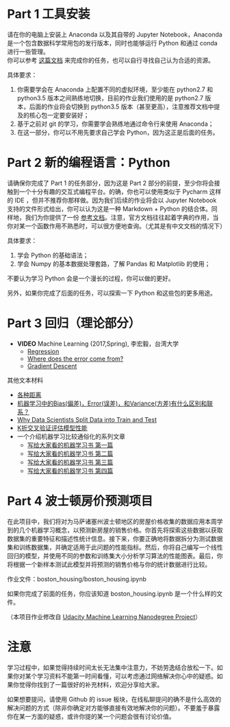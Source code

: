 # Part 1 工具安装

请在你的电脑上安装上 Anaconda 以及其自带的 Jupyter Notebook，Anaconda 是一个包含数据科学常用包的发行版本，同时也能够运行 Python 和通过 conda 进行一些管理。  
你可以参考 [这篇文档](https://millearninggroup.github.io/docs/anaconda-and-jupyter-notebook/) 来完成你的任务，也可以自行寻找自己认为合适的资源。  

具体要求：
1. 你需要学会在 Anaconda 上配置不同的虚拟环境，至少能在 python2.7 和 python3.5 版本之间熟练地切换，目前的作业我们使用的是 python2.7 版本，后面的作业将会切换到 python3.5 版本（甚至更高），注意推荐文档中提及的核心包一定要安装好；
2. 基于之前对 git 的学习，你需要学会熟练地通过命令行来使用 Anaconda；
3. 在这一部分，你可以不用先要求自己学会 Python，因为这正是后面的任务。

# Part 2 新的编程语言：Python

请确保你完成了 Part 1 的任务部分，因为这是 Part 2 部分的前提，至少你将会接触到一个十分有趣的交互式编程平台。的确，你也可以使用类似于 Pycharm 这样的 IDE ，但并不推荐你那样做。因为我们后续的作业将会以 Jupyter Notebook 支持的文件形式给出，你可以认为这是一种 Markdown + Python 的结合体。同样地，我们为你提供了一份 [参考文档](https://millearninggroup.github.io/docs/python/)。注意，官方文档往往起着字典的作用，当你对某一个函数作用不熟悉时，可以很方便地查询。（尤其是有中文文档的情况下）

具体要求：
1. 学会 Python 的基础语法；
2. 学会 Numpy 的基本数据处理套路，了解 Pandas 和 Matplotlib 的使用；

不要认为学习 Python 会是一个漫长的过程，你可以做的更好。  

另外，如果你完成了后面的任务，可以探索一下 Python 和这些包的更多用途。  

# Part 3 回归（理论部分）

- **VIDEO** Machine Learning (2017,Spring), 李宏毅，台湾大学
  - [Regression](http://www.bilibili.com/video/av10590361/)
  - [Where does the error come from?](http://www.bilibili.com/video/av10590361/#page=2)
  - [Gradient Descent](http://www.bilibili.com/video/av10590361/#page=3)

其他文本材料

- [各种距离](http://blog.csdn.net/shiwei408/article/details/7602324)
- [机器学习中的Bias(偏差)，Error(误差)，和Variance(方差)有什么区别和联系？](https://www.zhihu.com/question/27068705)
- [Why Data Scientists Split Data into Train and Test](http://info.salford-systems.com/blog/bid/337783/Why-Data-Scientists-Split-Data-into-Train-and-Test)
- [K折交叉验证评估模型性能](https://github.com/basicv8vc/Python-Machine-Learning-zh/blob/master/%E7%AC%AC%E5%85%AD%E7%AB%A0/ch6_section2.md)
- 一个介绍机器学习比较通俗化的系列文章
  - [写给大家看的机器学习书 第一篇](https://zhuanlan.zhihu.com/p/25328686)
  - [写给大家看的机器学习书 第二篇](https://zhuanlan.zhihu.com/p/25439997)
  - [写给大家看的机器学习书 第三篇](https://zhuanlan.zhihu.com/p/25358695)
  - [写给大家看的机器学习书 第四篇](https://zhuanlan.zhihu.com/p/25721582)



# Part 4 波士顿房价预测项目

在此项目中，我们将对为马萨诸塞州波士顿地区的房屋价格收集的数据应用本周学到的几个机器学习概念，以预测新房屋的销售价格。你首先将探索这些数据以获取数据集的重要特征和描述性统计信息。接下来，你要正确地将数据拆分为测试数据集和训练数据集，并确定适用于此问题的性能指标。然后，你将自己编写一个线性回归的模型，并使用不同的参数和训练集大小分析学习算法的性能图表。最后，你将根据一个新样本测试此模型并将预测的销售价格与你的统计数据进行比较。  

作业文件：boston_housing/boston_housing.ipynb  

如果你完成了前面的任务，你应该知道 boston_housing.ipynb 是一个什么样的文件。  

（本项目作业修改自 [Udacity Machine Learning Nanodegree Project](https://github.com/nd009/boston_housing)）



# 注意

学习过程中，如果觉得持续时间太长无法集中注意力，不妨劳逸结合放松一下。如果你对某个学习资料不能第一时间看懂，可以考虑通过网络解决你心中的疑惑。如果你觉得你找到了一篇很好的补充材料，欢迎分享给大家。  

如果想要提问，请使用 Github 的 issue 板块，在线私聊提问的确不是什么高效的解决问题的方式（除非你确定对方能够直接有效地解决你的问题）。不要羞于暴露你在某一方面的疑惑，或许你提的某一个问题会很有讨论价值。